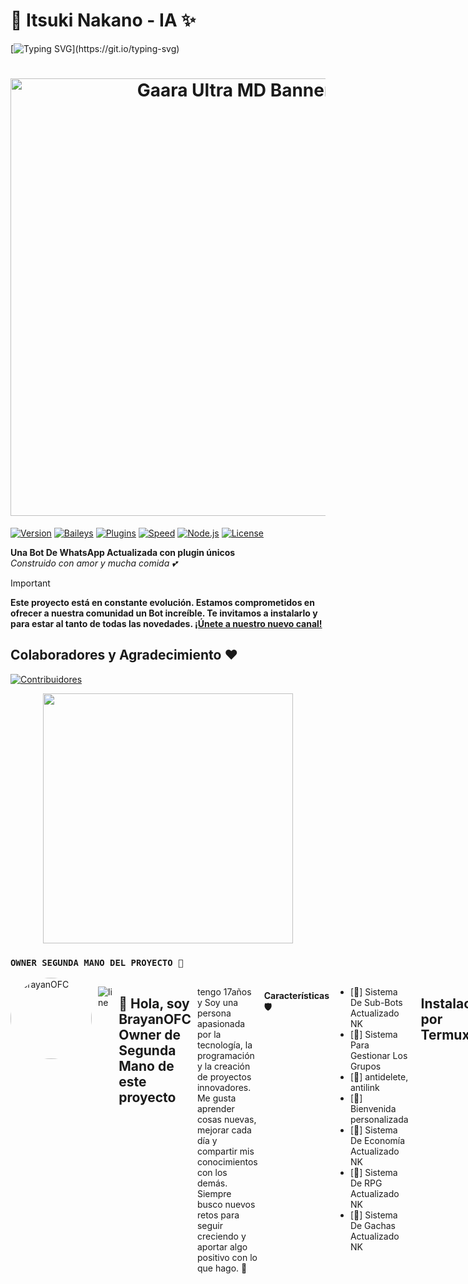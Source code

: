 # 🎀 Itsuki Nakano - IA ✨
[![Typing SVG](https://readme-typing-svg.demolab.com?font=Oswald+Code&pause=1000&color=FF69B4&width=435&lines=Bienvenido+al+Repositorio+Oficial;Itsuki+Nakano-IA;Un+Bot+IA+versión+3.4.0-beta;Creado+por+LeoXzzsy;)](https://git.io/typing-svg)

<!-- Banner -->
<h1 align="center">
  <img src="https://files.catbox.moe/15voeu.jpg" width="700" alt="Gaara Ultra MD Banner"/>
</h1>

[![Version](https://img.shields.io/badge/Version-3.4.0-pink.svg)]()
[![Baileys](https://img.shields.io/badge/Baileys-Multi--Device-blue.svg)]()
[![Plugins](https://img.shields.io/badge/Plugins-1000+-success.svg)]()
[![Speed](https://img.shields.io/badge/Speed-⚡Ultra--Fast-yellow.svg)]()
[![Node.js](https://img.shields.io/badge/Node.js-18+-green.svg)]()
[![License](https://img.shields.io/badge/License-MIT-orange.svg)]()

**Una Bot De WhatsApp Actualizada con plugin únicos**  
*Construido con amor y mucha comida 💕*

</div>

> [!IMPORTANT]
> **Este proyecto está en constante evolución. Estamos comprometidos en ofrecer a nuestra comunidad un Bot increíble. Te invitamos a instalarlo y para estar al tanto de todas las novedades. [¡Únete a nuestro nuevo canal!](https://whatsapp.com/channel/0029VbBBn9R4NViep4KwCT3Z)**


## Colaboradores y Agradecimiento ❤️

<a href="https://github.com/xzzys26/Itsuki-IA/graphs/contributors">
  <img src="https://contrib.rocks/image?repo=xzzys26/Itsuki-IA&cache=bust" alt="Contribuidores">
</a>

<p align="center">
  <img src="https://github.com/BrayanOFC-Li/Lines-Neon-MB/raw/main/assets_MB/line-neon.gif" width="400"/>
</p>

### **`OWNER SEGUNDA MANO DEL PROYECTO 👑`**
<div style="display: flex; gap: 10px;">
  <a href="https://github.com/BrayanOFC-Li" style="text-decoration: none;">
    <img src="https://github.com/BrayanOFC-Li.png" width="130" height="130" alt="BrayanOFC" style="border-radius: 50%;" />
  </a>

![line](https://github.com/BrayanOFC-Li/Lines-Neon-MB/raw/main/assets_MB/Line-Neon.jpg)

## 💫 Hola, soy BrayanOFC Owner de Segunda Mano de este proyecto
tengo 17años y
Soy una persona apasionada por la tecnología, la programación y la creación de proyectos innovadores. Me gusta aprender cosas nuevas, mejorar cada día y compartir mis conocimientos con los demás. Siempre busco nuevos retos para seguir creciendo y aportar algo positivo con lo que hago. 🚀


#### Características 🛡
- [🌷] Sistema De Sub-Bots Actualizado NK
- [🌷] Sistema Para Gestionar Los Grupos 
- [🌷] antidelete, antilink
- [🌷] Bienvenida personalizada
- [🌷] Sistema De Economía Actualizado NK
- [🌷] Sistema De RPG Actualizado NK
- [🌷] Sistema De Gachas Actualizado NK


---------

## Instalación por Termux 🌱

> **No garantizamos un funcionamiento perfecto en Termux, aunque trabajamos constantemente para asegurar una buena compatibilidad. Si experimentas lentitud o errores, por favor envía una solicitud con la evidencia correspondiente para que nuestro equipo pueda solucionarlo. Si el problema persiste, te recomendamos considerar los servicios de alojamiento de bots de nuestros patrocinadores.**

<details>
  <summary><b>Instalación Manual Por Termux 📲</b></summary>

> *Comandos para instalar de forma manual*
```bash
termux-setup-storage
```
```bash
apt update && apt upgrade && pkg install -y git nodejs ffmpeg imagemagick yarn
```
```bash
git clone https://github.com/xzzys26/Itsuki-Nakano && cd Itsuki-Nakano
```
```bash
yarn install
```
```bash
npm install
```
```bash
npm start
```
> *Si aparece **(Y/I/N/O/D/Z) [default=N] ?** use la letra **"y"** y luego **"ENTER"** para continuar con la instalación.*
</details>

### **`🪷 Enlaces De ItsukiNakano-IA`**

<details>
<summary><b>Enlaces Oficiales</b></summary>

➪ Canal Oficial  [`¡Unete Aqui!`](https://whatsapp.com/channel/0029VbBBn9R4NViep4KwCT3Z)
➪ Grupo Oficial [`¡Unete Aqui!`](https://chat.whatsapp.com/EuWgpSFHceLJjT8ayxZ6KE?mode=ems_copy_t)
➪ Coloboracion Oficial [`¡Unete
Aqui!`](https://chat.whatsapp.com/JO0a1bD09ZwBypIzwON3tE?mode=ems_copy_t)
</details>

## 📊 **Estadísticas del Repositorio**

<p align="center">
  <img src="https://github-readme-stats.vercel.app/api/pin/?username=xzzys26&repo=Itsuki-Nakano&theme=radical&bg_color=000000&title_color=FF69B4&text_color=ffffff&hide_border=true" height="120">
  
  <img src="https://img.shields.io/github/stars/xzzys26/Itsuki-Nakano?style=for-the-badge&logo=github&color=FF69B4&labelColor=000000" height="28">
  <img src="https://img.shields.io/github/forks/xzzys26/Itsuki-Nakano?style=for-the-badge&logo=github&color=FF69B4&labelColor=000000" height="28">
  <img src="https://img.shields.io/github/watchers/xzzys26/Itsuki-Nakano?style=for-the-badge&logo=github&color=FF69B4&labelColor=000000" height="28">
  <img src="https://img.shields.io/github/issues/xzzys26/Itsuki-Nakano?style=for-the-badge&logo=github&color=FF69B4&labelColor=000000" height="28">
</p>

<p align="center">
  <img src="https://komarev.com/ghpvc/?username=xzzys26&label=Visitas+al+perfil&color=FF69B4&style=flat-square&labelColor=000000" height="28">
  <img src="https://hits.seeyoufarm.com/api/count/incr/badge.svg?url=https://github.com/xzzys26/Itsuki-Nakano&count_bg=FF69B4&title_bg=000000&icon=github.svg&icon_color=FFFFFF&title=Visitas+Repo&edge_flat=false" height="28">
</p>

<p align="center">
  <img src="https://activity-graph.herokuapp.com/graph?username=xzzys26&bg_color=000000&color=FF69B4&line=FF69B4&point=FFFFFF&area=true&hide_border=true" height="200">
</p>